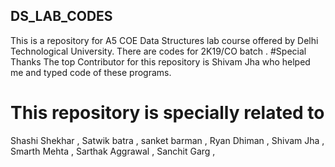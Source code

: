 ## DS_LAB_CODES
This is a repository for A5 COE Data Structures lab course offered by Delhi Technological University. 
There are codes for 2K19/CO batch .
#Special Thanks
The top Contributor for this repository is Shivam Jha who helped me and typed code of these programs.
# This repository is specially related to
Shashi Shekhar ,
Satwik batra ,
sanket barman ,
Ryan Dhiman ,
Shivam Jha ,
Smarth Mehta ,
Sarthak Aggrawal ,
Sanchit Garg ,
